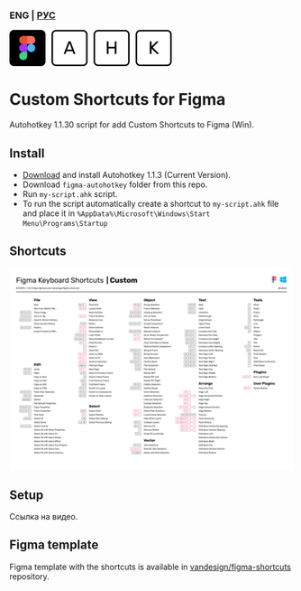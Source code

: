 ### ENG | [РУС](./README.md)
![Figma AHK logo](./figma-autohotkey.png)

# Custom Shortcuts for Figma
Autohotkey 1.1.30 script for add Custom Shortcuts to Figma (Win).

## Install
- [Download](https://www.autohotkey.com/) and install Autohotkey 1.1.3 (Current Version).
- Download `figma-autohotkey` folder from this repo.
- Run `my-script.ahk` script.
- To run the script automatically create a shortcut to `my-script.ahk` file and place it in `%AppData%\Microsoft\Windows\Start Menu\Programs\Startup`

## Shortcuts
![Shortcuts](./figma-autohotkey/figma/figma-shortcuts-windows-custom.png)

## Setup
Ссылка на видео.

## Figma template
Figma template with the shortcuts is available in
[vandesign/figma-shortcuts](https://github.com/vandesign/figma-shortcuts#figma)
repository.
